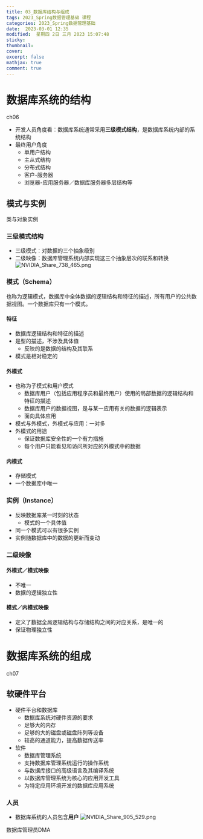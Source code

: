 ```yaml
---
title: 03_数据库结构与组成
tags: 2023_Spring数据管理基础 课程
categories: 2023_Spring数据管理基础 
date:  2023-03-01 12:35
modified:  星期四 2日 三月 2023 15:07:48
sticky:
thumbnail:
cover: 
excerpt: false
mathjax: true
comment: true
---
```




# 数据库系统的结构
ch06
- 开发人员角度看：数据库系统通常采用**三级模式结构**，是数据库系统内部的系统结构 
- 最终用户角度
	- 单用户结构
	- 主从式结构
	- 分布式结构
	- 客户-服务器
	- 浏览器-应用服务器／数据库服务器多层结构等
## 模式与实例
类与对象实例

### 三级模式结构
- 三级模式：对数据的三个抽象级别
- 二级映像：数据库管理系统内部实现这三个抽象层次的联系和转换
![NVIDIA_Share_738_465.png](https://chillcharlie-img.oss-cn-hangzhou.aliyuncs.com/imgae/2023/03/02/413e9646ff99383e3e95670b4773fd61_413e9646ff99383e3e95670b4773fd61_NVIDIA_Share_738_465.png)



### 模式（Schema）
也称为逻辑模式，数据库中全体数据的逻辑结构和特征的描述，所有用户的公共数据视图。一个数据库只有一个模式。

#### 特征
- 数据库逻辑结构和特征的描述
- 是型的描述，不涉及具体值
	- 反映的是数据的结构及其联系
- 模式是相对稳定的

#### 外模式
- 也称为子模式和用户模式
	- 数据库用户（包括应用程序员和最终用户）使用的局部数据的逻辑结构和特征的描述
	- 数据库用户的数据视图，是与某一应用有关的数据的逻辑表示
	- 面向具体应用
- 模式与外模式，外模式与应用：一对多
- 外模式的用途
	- 保证数据库安全性的一个有力措施
	- 每个用户只能看见和访问所对应的外模式中的数据

#### 内模式
- 存储模式
- 一个数据库中唯一
### 实例（Instance）
- 反映数据库某一时刻的状态
	- 模式的一个具体值
- 同一个模式可以有很多实例
- 实例随数据库中的数据的更新而变动

### 二级映像
#### 外模式／模式映像
- 不唯一
- 数据的逻辑独立性
#### 模式／内模式映像 
- 定义了数据全局逻辑结构与存储结构之间的对应关系，是唯一的
- 保证物理独立性
# 数据库系统的组成
ch07
## 软硬件平台
- 硬件平台和数据库
	- 数据库系统对硬件资源的要求
	- 足够大的内存
	- 足够的大的磁盘或磁盘阵列等设备
	- 较高的通道能力，提高数据传送率
- 软件
	- 数据库管理系统
	- 支持数据库管理系统运行的操作系统
	- 与数据库接口的高级语言及其编译系统
	- 以数据库管理系统为核心的应用开发工具
	- 为特定应用环境开发的数据库应用系统

### 人员
- 数据库系统的人员包含**用户**
![NVIDIA_Share_905_529.png](https://chillcharlie-img.oss-cn-hangzhou.aliyuncs.com/imgae/2023/03/02/a715e5256608f55ae2065d4f4ab2e094_NVIDIA_Share_905_529.png)

数据库管理员DMA
